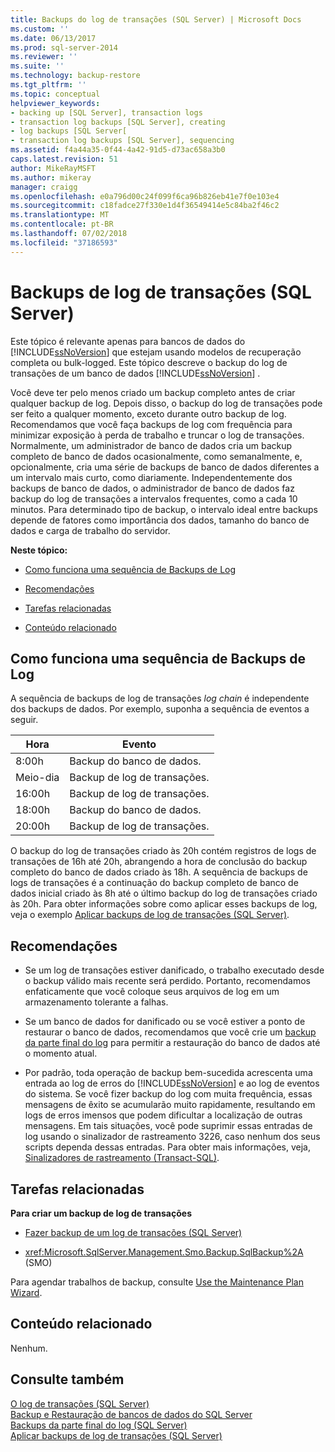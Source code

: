 ```yaml
---
title: Backups do log de transações (SQL Server) | Microsoft Docs
ms.custom: ''
ms.date: 06/13/2017
ms.prod: sql-server-2014
ms.reviewer: ''
ms.suite: ''
ms.technology: backup-restore
ms.tgt_pltfrm: ''
ms.topic: conceptual
helpviewer_keywords:
- backing up [SQL Server], transaction logs
- transaction log backups [SQL Server], creating
- log backups [SQL Server[
- transaction log backups [SQL Server], sequencing
ms.assetid: f4a44a35-0f44-4a42-91d5-d73ac658a3b0
caps.latest.revision: 51
author: MikeRayMSFT
ms.author: mikeray
manager: craigg
ms.openlocfilehash: e0a796d00c24f099f6ca96b826eb41e7f0e103e4
ms.sourcegitcommit: c18fadce27f330e1d4f36549414e5c84ba2f46c2
ms.translationtype: MT
ms.contentlocale: pt-BR
ms.lasthandoff: 07/02/2018
ms.locfileid: "37186593"
---
```

# <a name="transaction-log-backups-sql-server"></a>Backups de log de transações (SQL Server)
  Este tópico é relevante apenas para bancos de dados do [!INCLUDE[ssNoVersion](../../includes/ssnoversion-md.md)] que estejam usando modelos de recuperação completa ou bulk-logged. Este tópico descreve o backup do log de transações de um banco de dados [!INCLUDE[ssNoVersion](../../includes/ssnoversion-md.md)] .  
  
 Você deve ter pelo menos criado um backup completo antes de criar qualquer backup de log. Depois disso, o backup do log de transações pode ser feito a qualquer momento, exceto durante outro backup de log. Recomendamos que você faça backups de log com frequência para minimizar exposição à perda de trabalho e truncar o log de transações. Normalmente, um administrador de banco de dados cria um backup completo de banco de dados ocasionalmente, como semanalmente, e, opcionalmente, cria uma série de backups de banco de dados diferentes a um intervalo mais curto, como diariamente. Independentemente dos backups de banco de dados, o administrador de banco de dados faz backup do log de transações a intervalos frequentes, como a cada 10 minutos. Para determinado tipo de backup, o intervalo ideal entre backups depende de fatores como importância dos dados, tamanho do banco de dados e carga de trabalho do servidor.  
  
 **Neste tópico:**  
  
-   [Como funciona uma sequência de Backups de Log](#LogBackupSequence)  
  
-   [Recomendações](#Recommendations)  
  
-   [Tarefas relacionadas](#RelatedTasks)  
  
-   [Conteúdo relacionado](#RelatedContent)  
  
##  <a name="LogBackupSequence"></a> Como funciona uma sequência de Backups de Log  
 A sequência de backups de log de transações *log chain* é independente dos backups de dados. Por exemplo, suponha a sequência de eventos a seguir.  
  
|Hora|Evento|  
|----------|-----------|  
|8:00h|Backup do banco de dados.|  
|Meio-dia|Backup de log de transações.|  
|16:00h|Backup de log de transações.|  
|18:00h|Backup do banco de dados.|  
|20:00h|Backup de log de transações.|  
  
 O backup do log de transações criado às 20h contém registros de logs de transações de 16h até 20h, abrangendo a hora de conclusão do backup completo do banco de dados criado às 18h. A sequência de backups de logs de transações é a continuação do backup completo de banco de dados inicial criado às 8h até o último backup do log de transações criado às 20h. Para obter informações sobre como aplicar esses backups de log, veja o exemplo [Aplicar backups de log de transações &#40;SQL Server&#41;](transaction-log-backups-sql-server.md).  
  
##  <a name="Recommendations"></a> Recomendações  
  
-   Se um log de transações estiver danificado, o trabalho executado desde o backup válido mais recente será perdido. Portanto, recomendamos enfaticamente que você coloque seus arquivos de log em um armazenamento tolerante a falhas.  
  
-   Se um banco de dados for danificado ou se você estiver a ponto de restaurar o banco de dados, recomendamos que você crie um [backup da parte final do log](tail-log-backups-sql-server.md) para permitir a restauração do banco de dados até o momento atual.  
  
-   Por padrão, toda operação de backup bem-sucedida acrescenta uma entrada ao log de erros do [!INCLUDE[ssNoVersion](../../includes/ssnoversion-md.md)] e ao log de eventos do sistema. Se você fizer backup do log com muita frequência, essas mensagens de êxito se acumularão muito rapidamente, resultando em logs de erros imensos que podem dificultar a localização de outras mensagens. Em tais situações, você pode suprimir essas entradas de log usando o sinalizador de rastreamento 3226, caso nenhum dos seus scripts dependa dessas entradas. Para obter mais informações, veja, [Sinalizadores de rastreamento &#40;Transact-SQL&#41;](/sql/t-sql/database-console-commands/dbcc-traceon-trace-flags-transact-sql).  
  
##  <a name="RelatedTasks"></a> Tarefas relacionadas  
 **Para criar um backup de log de transações**  
  
-   [Fazer backup de um log de transações &#40;SQL Server&#41;](back-up-a-transaction-log-sql-server.md)  
  
-   <xref:Microsoft.SqlServer.Management.Smo.Backup.SqlBackup%2A> (SMO)  
  
 Para agendar trabalhos de backup, consulte [Use the Maintenance Plan Wizard](../maintenance-plans/use-the-maintenance-plan-wizard.md).  
  
##  <a name="RelatedContent"></a> Conteúdo relacionado  
 Nenhum.  
  
## <a name="see-also"></a>Consulte também  
 [O log de transações &#40;SQL Server&#41;](../logs/the-transaction-log-sql-server.md)   
 [Backup e Restauração de bancos de dados do SQL Server](back-up-and-restore-of-sql-server-databases.md)   
 [Backups da parte final do log &#40;SQL Server&#41;](tail-log-backups-sql-server.md)   
 [Aplicar backups de log de transações &#40;SQL Server&#41;](transaction-log-backups-sql-server.md)  
  
  
